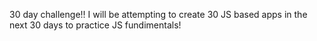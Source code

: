 30 day challenge!! I will be attempting to create 30 JS based apps in the next 30 days to practice JS fundimentals!